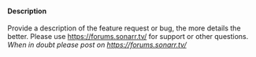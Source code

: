 #### Description
Provide a description of the feature request or bug, the more details the better. Please use https://forums.sonarr.tv/ for support or other questions. _When in doubt please post on https://forums.sonarr.tv/_
